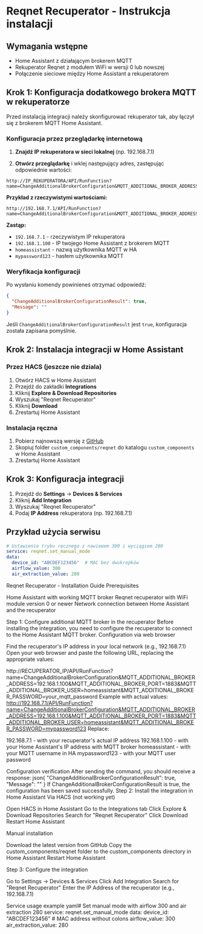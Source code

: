 # Reqnet Recuperator - Instrukcja instalacji

## Wymagania wstępne

- Home Assistant z działającym brokerem MQTT
- Rekuperator Reqnet z modułem WiFi w wersji 0 lub nowszej
- Połączenie sieciowe między Home Assistant a rekuperatorem

## Krok 1: Konfiguracja dodatkowego brokera MQTT w rekuperatorze

Przed instalacją integracji należy skonfigurować rekuperator tak, aby łączył się z brokerem MQTT Home Assistant.

### Konfiguracja przez przeglądarkę internetową

1. **Znajdź IP rekuperatora w sieci lokalnej** (np. 192.168.7.1)

2. **Otwórz przeglądarkę** i wklej następujący adres, zastępując odpowiednie wartości:

```
http://IP_REKUPERATORA/API/RunFunction?name=ChangeAdditionalBrokerConfiguration&MQTT_ADDITIONAL_BROKER_ADDRESS=192.168.1.100&MQTT_ADDITIONAL_BROKER_PORT=1883&MQTT_ADDITIONAL_BROKER_USER=homeassistant&MQTT_ADDITIONAL_BROKER_PASSWORD=twoje_haslo_mqtt
```

**Przykład z rzeczywistymi wartościami:**
```
http://192.168.7.1/API/RunFunction?name=ChangeAdditionalBrokerConfiguration&MQTT_ADDITIONAL_BROKER_ADDRESS=192.168.1.100&MQTT_ADDITIONAL_BROKER_PORT=1883&MQTT_ADDITIONAL_BROKER_USER=homeassistant&MQTT_ADDITIONAL_BROKER_PASSWORD=mypassword123
```

**Zastąp:**
- `192.168.7.1` - rzeczywistym IP rekuperatora
- `192.168.1.100` - IP twojego Home Assistant z brokerem MQTT
- `homeassistant` - nazwą użytkownika MQTT w HA
- `mypassword123` - hasłem użytkownika MQTT

### Weryfikacja konfiguracji

Po wysłaniu komendy powinieneś otrzymać odpowiedź:
```json
{
  "ChangeAdditionalBrokerConfigurationResult": true,
  "Message": ""
}
```

Jeśli `ChangeAdditionalBrokerConfigurationResult` jest `true`, konfiguracja została zapisana pomyślnie.



## Krok 2: Instalacja integracji w Home Assistant

### Przez HACS (jeszcze nie dziala)

1. Otwórz HACS w Home Assistant
2. Przejdź do zakładki **Integrations**
3. Kliknij **Explore & Download Repositories**
4. Wyszukaj "Reqnet Recuperator"
5. Kliknij **Download**
6. Zrestartuj Home Assistant

### Instalacja ręczna

1. Pobierz najnowszą wersję z [GitHub](https://github.com/jarekb76/reqnet)
2. Skopiuj folder `custom_components/reqnet` do katalogu `custom_components` w Home Assistant
3. Zrestartuj Home Assistant

## Krok 3: Konfiguracja integracji

1. Przejdź do **Settings** → **Devices & Services**
2. Kliknij **Add Integration**
3. Wyszukaj "Reqnet Recuperator"
4. Podaj **IP Address** rekuperatora (np. 192.168.7.1)



## Przykład użycia serwisu

```yaml
# Ustawienie trybu ręcznego z nawiewem 300 i wyciągiem 280
service: reqnet.set_manual_mode
data:
  device_id: "ABCDEF123456"  # MAC bez dwukropków
  airflow_value: 300
  air_extraction_value: 280
```

Reqnet Recuperator - Installation Guide
Prerequisites

Home Assistant with working MQTT broker
Reqnet recuperator with WiFi module version 0 or newer
Network connection between Home Assistant and the recuperator

Step 1: Configure additional MQTT broker in the recuperator
Before installing the integration, you need to configure the recuperator to connect to the Home Assistant MQTT broker.
Configuration via web browser

Find the recuperator's IP address in your local network (e.g., 192.168.7.1)
Open your web browser and paste the following URL, replacing the appropriate values:

http://RECUPERATOR_IP/API/RunFunction?name=ChangeAdditionalBrokerConfiguration&MQTT_ADDITIONAL_BROKER_ADDRESS=192.168.1.100&MQTT_ADDITIONAL_BROKER_PORT=1883&MQTT_ADDITIONAL_BROKER_USER=homeassistant&MQTT_ADDITIONAL_BROKER_PASSWORD=your_mqtt_password
Example with actual values:
http://192.168.7.1/API/RunFunction?name=ChangeAdditionalBrokerConfiguration&MQTT_ADDITIONAL_BROKER_ADDRESS=192.168.1.100&MQTT_ADDITIONAL_BROKER_PORT=1883&MQTT_ADDITIONAL_BROKER_USER=homeassistant&MQTT_ADDITIONAL_BROKER_PASSWORD=mypassword123
Replace:

192.168.7.1 - with your recuperator's actual IP address
192.168.1.100 - with your Home Assistant's IP address with MQTT broker
homeassistant - with your MQTT username in HA
mypassword123 - with your MQTT user password

Configuration verification
After sending the command, you should receive a response:
json{
  "ChangeAdditionalBrokerConfigurationResult": true,
  "Message": ""
}
If ChangeAdditionalBrokerConfigurationResult is true, the configuration has been saved successfully.
Step 2: Install the integration in Home Assistant
Via HACS (not working yet)

Open HACS in Home Assistant
Go to the Integrations tab
Click Explore & Download Repositories
Search for "Reqnet Recuperator"
Click Download
Restart Home Assistant

Manual installation

Download the latest version from GitHub
Copy the custom_components/reqnet folder to the custom_components directory in Home Assistant
Restart Home Assistant

Step 3: Configure the integration

Go to Settings → Devices & Services
Click Add Integration
Search for "Reqnet Recuperator"
Enter the IP Address of the recuperator (e.g., 192.168.7.1)

Service usage example
yaml# Set manual mode with airflow 300 and air extraction 280
service: reqnet.set_manual_mode
data:
  device_id: "ABCDEF123456"  # MAC address without colons
  airflow_value: 300
  air_extraction_value: 280
